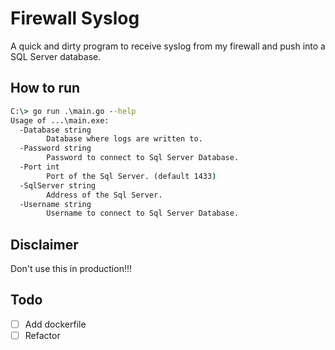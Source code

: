 # Firewall Syslog

A quick and dirty program to receive syslog from my firewall and push into a SQL Server database.

## How to run

```cmd
C:\> go run .\main.go --help
Usage of ...\main.exe:
  -Database string
        Database where logs are written to.
  -Password string
        Password to connect to Sql Server Database.
  -Port int
        Port of the Sql Server. (default 1433)
  -SqlServer string
        Address of the Sql Server.
  -Username string
        Username to connect to Sql Server Database.
```

## Disclaimer

Don't use this in production!!!

## Todo

- [ ] Add dockerfile
- [ ] Refactor
